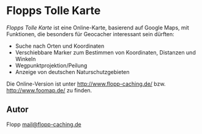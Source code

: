 Flopps Tolle Karte
==================

*Flopps Tolle Karte* ist eine Online-Karte, basierend auf Google Maps, mit Funktionen, die besonders für Geocacher interessant sein dürften:
*  Suche nach Orten und Koordinaten
*  Verschiebbare Marker zum Bestimmen von Koordinaten, Distanzen und Winkeln
*  Wegpunktprojektion/Peilung
*  Anzeige von deutschen Naturschutzgebieten

Die Online-Version ist unter http://www.flopp-caching.de/ bzw. http://www.foomap.de/ zu finden.

Autor
-----
Flopp <mail@flopp-caching.de>
